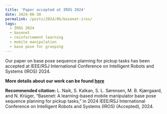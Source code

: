 ```yaml
---
title: 'Paper accepted at IROS 2024'
date: 2024-06-30
permalink: /posts/2024/06/basenet-iros/
tags:
  - IROS 2024 
  - basenet
  - reinforcement learning
  - mobile manipulation
  - base pose for grasping
---
```


Our paper on base pose sequence planning for pickup tasks has been accepted at IEEE/RSJ International Conference on Intelligent Robots and Systems (IROS) 2024.


<b>More details about our work can be found [here](/basenet/)</b>

<b>Recommended citation:</b>
L. Naik, S. Kalkan, S. L. Sørensen, M. B. Kjærgaard, and N. Krüger, “Basenet: A learning-based mobile manipulator base pose sequence planning for pickup tasks,” in 2024 IEEE/RSJ International Conference on Intelligent Robots and Systems (IROS) (Accepted), 2024.

